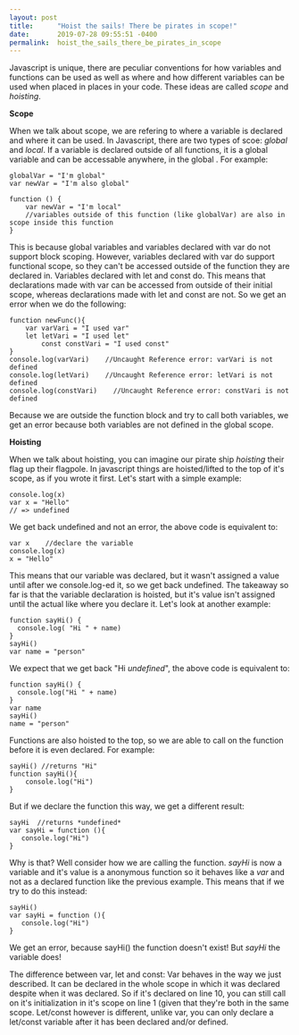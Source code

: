 ```yaml
---
layout: post
title:      "Hoist the sails! There be pirates in scope!"
date:       2019-07-28 09:55:51 -0400
permalink:  hoist_the_sails_there_be_pirates_in_scope
---
```



Javascript is unique, there are peculiar conventions for how variables and functions can be used as well as where and how different variables can be used when placed in places in your code. These ideas are called *scope* and *hoisting*.

**Scope**

When we talk about scope, we are refering to where a variable is declared and where it can be used. In Javascript, there are two types of scoe: *global* and *local*. If a variable is declared outside of all functions, it is a global variable and can be accessable anywhere, in the global . 
For example:
```
globalVar = "I'm global"
var newVar = "I'm also global"

function () {
    var newVar = "I'm local"
    //variables outside of this function (like globalVar) are also in scope inside this function
}

```
This is because global variables and variables declared with var do not support block scoping. However, variables declared with var do support functional scope, so they can't be accessed outside of the function they are declared in. Variables declared with let and const do. This means that declarations made with var can be accessed from outside of their initial scope, whereas declarations made with let and const are not. So we get an error when we do the following:
```
function newFunc(){
    var varVari = "I used var"
    let letVari = "I used let"
		const constVari = "I used const"
}
console.log(varVari)    //Uncaught Reference error: varVari is not defined
console.log(letVari)    //Uncaught Reference error: letVari is not defined
console.log(constVari)    //Uncaught Reference error: constVari is not defined
```
Because we are outside the function block and try to call both variables, we get an error because both variables are not defined in the global scope.

**Hoisting**

When we talk about hoisting, you can imagine our pirate ship *hoisting* their flag up their flagpole. In javascript things are hoisted/lifted to the top of it's scope, as if you wrote it first. Let's start with a simple example:
```
console.log(x)
var x = "Hello"
// => undefined
```
We get back undefined and not an error, the above code is equivalent to:
```
var x    //declare the variable
console.log(x)
x = "Hello"
```
This means that our variable was declared, but it wasn't assigned a value until after we console.log-ed it, so we get back undefined. The takeaway so far is that the variable declaration is hoisted, but it's value isn't assigned until the actual like where you declare it. Let's look at another example:
```
function sayHi() {
  console.log( "Hi " + name)
}
sayHi()
var name = "person"
```
We expect that we get back "Hi *undefined*", the above code is equivalent to:
```
function sayHi() {
  console.log("Hi " + name)
}
var name
sayHi()
name = "person"
```
Functions are also hoisted to the top, so we are able to call on the function before it is even declared. For example:
```
sayHi() //returns "Hi"
function sayHi(){
    console.log("Hi")
}
```
But if we declare the function this way, we get a different result:
```
sayHi  //returns *undefined*
var sayHi = function (){
   console.log("Hi")
}
```
Why is that? Well consider how we are calling the function. *sayHi* is now a variable and it's value is a anonymous function so it behaves like a *var* and not as a declared function like the previous example. This means that if we try to do this instead:
```
sayHi() 
var sayHi = function (){
   console.log("Hi")
}
```
We get an error, because sayHi() the function doesn't exist! But *sayHi* the variable does!

The difference between var, let and const:
Var behaves in the way we just described. It can be declared in the whole scope in which it was declared despite when it was declared. So if it's declared on line 10, you can still call on it's initialization in it's scope on line 1 (given that they're both in the same scope.
Let/const however is different, unlike var, you can only declare a let/const variable after it has been declared and/or defined.

